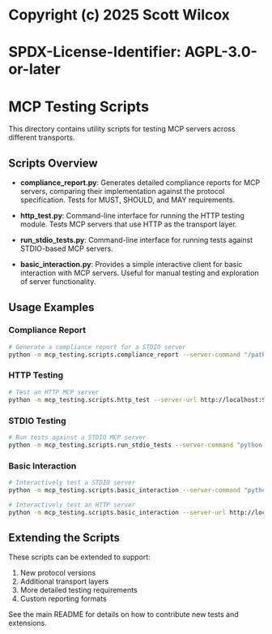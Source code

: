 # Copyright (c) 2025 Scott Wilcox
# SPDX-License-Identifier: AGPL-3.0-or-later

# MCP Testing Scripts

This directory contains utility scripts for testing MCP servers across different transports.

## Scripts Overview

- **compliance_report.py**: Generates detailed compliance reports for MCP servers, comparing their implementation against the protocol specification. Tests for MUST, SHOULD, and MAY requirements.

- **http_test.py**: Command-line interface for running the HTTP testing module. Tests MCP servers that use HTTP as the transport layer.

- **run_stdio_tests.py**: Command-line interface for running tests against STDIO-based MCP servers.

- **basic_interaction.py**: Provides a simple interactive client for basic interaction with MCP servers. Useful for manual testing and exploration of server functionality.

## Usage Examples

### Compliance Report

```bash
# Generate a compliance report for a STDIO server
python -m mcp_testing.scripts.compliance_report --server-command "/path/to/server" --protocol-version 2025-03-26 --output-dir "./reports"
```

### HTTP Testing

```bash
# Test an HTTP MCP server
python -m mcp_testing.scripts.http_test --server-url http://localhost:9000/mcp --debug
```

### STDIO Testing

```bash
# Run tests against a STDIO MCP server
python -m mcp_testing.scripts.run_stdio_tests --server-command "python /path/to/server.py" --debug
```

### Basic Interaction

```bash
# Interactively test a STDIO server
python -m mcp_testing.scripts.basic_interaction --server-command "python /path/to/server.py"

# Interactively test an HTTP server
python -m mcp_testing.scripts.basic_interaction --server-url http://localhost:9000/mcp
```

## Extending the Scripts

These scripts can be extended to support:

1. New protocol versions
2. Additional transport layers 
3. More detailed testing requirements
4. Custom reporting formats

See the main README for details on how to contribute new tests and extensions. 